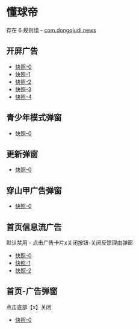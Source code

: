# 懂球帝

存在 6 规则组 - [com.dongqiudi.news](/src/apps/com.dongqiudi.news.ts)

## 开屏广告

- [快照-0](https://i.gkd.li/import/12620568)
- [快照-1](https://i.gkd.li/import/12620577)
- [快照-2](https://i.gkd.li/import/12621997)
- [快照-3](https://i.gkd.li/import/12620583)
- [快照-4](https://i.gkd.li/import/12621953)

## 青少年模式弹窗

- [快照-0](https://i.gkd.li/import/12621980)

## 更新弹窗

- [快照-0](https://i.gkd.li/import/12620586)

## 穿山甲广告弹窗

- [快照-0](https://i.gkd.li/import/12620588)

## 首页信息流广告

默认禁用 - 点击广告卡片x关闭按钮-关闭反馈理由弹窗

- [快照-0](https://i.gkd.li/import/12620656)
- [快照-1](https://i.gkd.li/import/12620654)
- [快照-2](https://i.gkd.li/import/12620788)

## 首页-广告弹窗

点击底部【x】关闭

- [快照-0](https://i.gkd.li/import/13260467)
